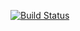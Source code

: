 [![Build Status](http://18.119.136.107:8080/buildStatus/icon?job=deployment)](http://18.119.136.107:8080/job/deployment/)
